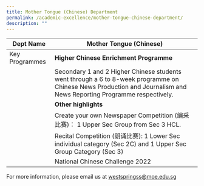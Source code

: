 ```yaml
---
title: Mother Tongue (Chinese) Department
permalink: /academic-excellence/mother-tongue-chinese-department/
description: ""
---
```

|  Dept Name	|  Mother Tongue (Chinese)	|
| - | - |
| Key Programmes 	| **Higher Chinese Enrichment Programme**	|
|  	| Secondary 1 and 2 Higher Chinese students went through a 6 to 8-week programme on Chinese News Production and Journalism and News Reporting Programme respectively. 	|
||**Other highlights**
|  	| Create your own Newspaper Competition (编采比赛)： 1 Upper Sec Group from Sec 3 HCL.     |
||Recital Competition (朗诵比赛): 1 Lower Sec individual category (Sec 2C) and 1 Upper Sec Group Category (Sec 3)|
|| National Chinese Challenge 2022



For more information, please email us at [westspringss@moe.edu.sg](http://westspringss.moe.edu.sg/)